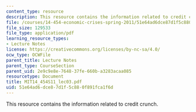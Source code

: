 ```yaml
---
content_type: resource
description: This resource contains the information related to credit crunch.
file: /courses/14-454-economic-crises-spring-2011/51e64ad6dce87d1f5c880f891fca1f6d_MIT14_454S11_lec03.pdf
file_size: 129533
file_type: application/pdf
learning_resource_types:
- Lecture Notes
license: https://creativecommons.org/licenses/by-nc-sa/4.0/
ocw_type: OCWFile
parent_title: Lecture Notes
parent_type: CourseSection
parent_uid: 2e9c9e8e-7648-37fe-660b-a3283acaa085
resourcetype: Document
title: MIT14_454S11_lec03.pdf
uid: 51e64ad6-dce8-7d1f-5c88-0f891fca1f6d
---
```

This resource contains the information related to credit crunch.